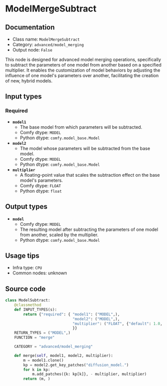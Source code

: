 # ModelMergeSubtract
## Documentation
- Class name: `ModelMergeSubtract`
- Category: `advanced/model_merging`
- Output node: `False`

This node is designed for advanced model merging operations, specifically to subtract the parameters of one model from another based on a specified multiplier. It enables the customization of model behaviors by adjusting the influence of one model's parameters over another, facilitating the creation of new, hybrid models.
## Input types
### Required
- **`model1`**
    - The base model from which parameters will be subtracted.
    - Comfy dtype: `MODEL`
    - Python dtype: `comfy.model_base.Model`
- **`model2`**
    - The model whose parameters will be subtracted from the base model.
    - Comfy dtype: `MODEL`
    - Python dtype: `comfy.model_base.Model`
- **`multiplier`**
    - A floating-point value that scales the subtraction effect on the base model's parameters.
    - Comfy dtype: `FLOAT`
    - Python dtype: `float`
## Output types
- **`model`**
    - Comfy dtype: `MODEL`
    - The resulting model after subtracting the parameters of one model from another, scaled by the multiplier.
    - Python dtype: `comfy.model_base.Model`
## Usage tips
- Infra type: `CPU`
- Common nodes: unknown


## Source code
```python
class ModelSubtract:
    @classmethod
    def INPUT_TYPES(s):
        return {"required": { "model1": ("MODEL",),
                              "model2": ("MODEL",),
                              "multiplier": ("FLOAT", {"default": 1.0, "min": -10.0, "max": 10.0, "step": 0.01}),
                              }}
    RETURN_TYPES = ("MODEL",)
    FUNCTION = "merge"

    CATEGORY = "advanced/model_merging"

    def merge(self, model1, model2, multiplier):
        m = model1.clone()
        kp = model2.get_key_patches("diffusion_model.")
        for k in kp:
            m.add_patches({k: kp[k]}, - multiplier, multiplier)
        return (m, )

```
